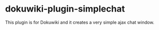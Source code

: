 dokuwiki-plugin-simplechat
==========================

This plugin is for Dokuwiki and it creates a very simple ajax chat window.
